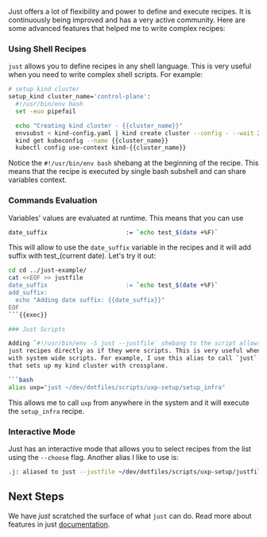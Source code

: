 Just offers a lot of flexibility and power to define and execute recipes. It is
continuously being improved and has a very active community. Here are some
advanced features that helped me to write complex recipes:

### Using Shell Recipes

`just` allows you to define recipes in any shell language. This is very useful
when you need to write complex shell scripts. For example:

```bash
# setup kind cluster
setup_kind cluster_name='control-plane':
  #!/usr/bin/env bash
  set -euo pipefail

  echo "Creating kind cluster - {{cluster_name}}"
  envsubst < kind-config.yaml | kind create cluster --config - --wait 3m
  kind get kubeconfig --name {{cluster_name}}
  kubectl config use-context kind-{{cluster_name}}
```

Notice the `#!/usr/bin/env bash` shebang at the beginning of the recipe. This
means that the recipe is executed by single bash subshell and can share
variables context.

### Commands Evaluation

Variables' values are evaluated at runtime. This means that you can use

```bash
date_suffix                      := `echo test_$(date +%F)`
```

This will allow to use the `date_suffix` variable in the recipes and it will
add suffix with test_(current date). Let's try it out:

```bash
cd cd ../just-example/
cat <<EOF >> justfile 
date_suffix                      := `echo test_$(date +%F)`
add_suffix:
  echo "Adding date suffix: {{date_suffix}}"
EOF
```{{exec}}

### Just Scripts

Adding `#!/usr/bin/env -S just --justfile` shebang to the script allows to call
just recipes directly as if they were scripts. This is very useful when working
with system wide scripts. For example, I use this alias to call `just` recipe
that sets up my kind cluster with crossplane.

```bash
alias uxp="just ~/dev/dotfiles/scripts/uxp-setup/setup_infra"
```

This allows me to call `uxp` from anywhere in the system and it will execute the
`setup_infra` recipe.

### Interactive Mode

Just has an interactive mode that allows you to select recipes from the list
using the `--choose` flag. Another alias I like to use is:

```bash
.j: aliased to just --justfile ~/dev/dotfiles/scripts/uxp-setup/justfile --working-directory ~/dev/dotfiles/scripts/uxp-setup --choose
```

## Next Steps

We have _just_ scratched the surface of what `just` can do. Read more about
features in just [documentation](https://just.systems/man/en/chapter_22.html).


